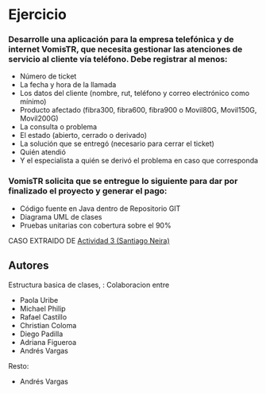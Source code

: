 # Ejercicio

### Desarrolle una aplicación para la empresa telefónica y de internet VomisTR, que necesita gestionar las atenciones de servicio al cliente vía teléfono. Debe registrar al menos:

*	Número de ticket
*	La fecha y hora de la llamada
*	Los datos del cliente (nombre, rut, teléfono y correo electrónico como mínimo)
*	Producto afectado (fibra300, fibra600, fibra900 o Movil80G, Movil150G, Movil200G)
*	La consulta o problema
*	El estado (abierto, cerrado o derivado)
*	La solución que se entregó (necesario para cerrar el ticket)
*	Quién atendió
*	Y el especialista a quién se derivó el problema en caso que corresponda

### VomisTR solicita que se entregue lo siguiente para dar por finalizado el proyecto y generar el pago:

*	Código fuente en Java dentro de Repositorio GIT 
*	Diagrama UML de clases
*	Pruebas unitarias con cobertura sobre el 90%

CASO EXTRAIDO DE [Actividad 3 (Santiago Neira)](https://github.com/stgoneira/fundamentos-programacion-java/blob/main/contenidos/Actividades/Actividad%203%20-%20ticket.docx)

## Autores
Estructura basica de clases, : Colaboracion entre
* Paola Uribe
* Michael Philip
* Rafael Castillo
* Christian Coloma
* Diego Padilla
* Adriana Figueroa
* Andrés Vargas

Resto:
* Andrés Vargas
